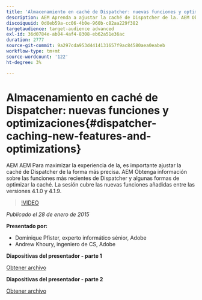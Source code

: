 ```yaml
---
title: 'Almacenamiento en caché de Dispatcher: nuevas funciones y optimizaciones'
description: AEM Aprenda a ajustar la caché de Dispatcher de la. AEM Obtenga información sobre las funciones más recientes de Dispatcher y algunas formas de optimizar la caché. La sesión cubre las nuevas funciones añadidas entre las versiones 4.1.0 y 4.1.9.
discoiquuid: 0d0eb59a-cc06-4b0e-960b-c82aa229f382
targetaudience: target-audience advanced
exl-id: 36d0784e-ab04-4af4-8308-eb62a51e36ac
duration: 2777
source-git-commit: 9a297cda953d4414131657f9ac84580aea0eabeb
workflow-type: tm+mt
source-wordcount: '122'
ht-degree: 3%

---
```


# Almacenamiento en caché de Dispatcher: nuevas funciones y optimizaciones{#dispatcher-caching-new-features-and-optimizations}

AEM AEM Para maximizar la experiencia de la, es importante ajustar la caché de Dispatcher de la forma más precisa. AEM Obtenga información sobre las funciones más recientes de Dispatcher y algunas formas de optimizar la caché. La sesión cubre las nuevas funciones añadidas entre las versiones 4.1.0 y 4.1.9.

>[!VIDEO](https://video.tv.adobe.com/v/19378/?quality=9)

*Publicado el 28 de enero de 2015*

**Presentado por:**

* Dominique Pfister, experto informático sénior, Adobe
* Andrew Khoury, ingeniero de CS, Adobe

**Diapositivas del presentador - parte 1**

[Obtener archivo](assets/aemgems-dispatcher-caching-part1-jan-28-2015.pdf)

**Diapositivas del presentador - parte 2**

[Obtener archivo](assets/aemgems-dispatcher-caching-part2-jan-28-2015.pdf)
<!--
[Get back to the Overview](https://helpx.adobe.com/experience-manager/kt/eseminars/gems/aem-index.html)
-->
